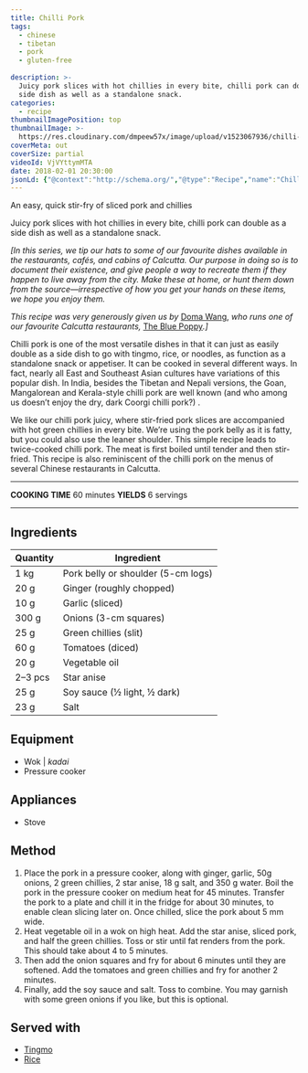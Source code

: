 ```yaml
---
title: Chilli Pork
tags:
  - chinese
  - tibetan
  - pork
  - gluten-free
  
description: >-
  Juicy pork slices with hot chillies in every bite, chilli pork can double as a
  side dish as well as a standalone snack.
categories:
  - recipe
thumbnailImagePosition: top
thumbnailImage: >-
  https://res.cloudinary.com/dmpeew57x/image/upload/v1523067936/chilli-pork-website-thumbnail-_wm3e3p.png
coverMeta: out
coverSize: partial
videoId: VjVYttymMTA
date: 2018-02-01 20:30:00
jsonLd: {"@context":"http://schema.org/","@type":"Recipe","name":"Chilli Pork","author":"Bong Eats","image":"https://res.cloudinary.com/dmpeew57x/image/upload/v1523067936/chilli-pork-website-thumbnail-_wm3e3p.png","description":"Juicy pork slices with hot chillies in every bite, chilli pork can double as a side dish as well as a standalone snack.","prepTime":"PT30M","totalTime":"PT60M","recipeYield":"6 servings", "recipeIngredient":["1 kg Pork belly or shoulder (5-cm logs)","20 g Ginger (roughly chopped)","10 g Garlic (sliced)","300 g Onions (3-cm squares)","25 g Green chillies (slit)","60 g Tomatoes (diced)","20 g Vegetable oil","2–3 pcs Star anise","25 g Soy sauce (½ light, ½ dark)","23 g Salt"],"recipeInstructions":["1. Place the pork in a pressure cooker, along with ginger, garlic, 50g onions, 2 green chillies, 2 star anise, 18 g salt, and 350 g water. Boil the pork in the pressure cooker on medium heat for 45 minutes. Transfer the pork to a plate and chill it in the fridge for about 30 minutes, to enable clean slicing later on. Once chilled, slice the pork about 5 mm wide.","2. Heat vegetable oil in a wok on high heat. Add the star anise, sliced pork, and half the green chillies. Toss or stir until fat renders from the pork. This should take about 4 to 5 minutes.","3. Then add the onion squares and fry for about 6 minutes until they are softened. Add the tomatoes and green chillies and fry for another 2 minutes.","4. Finally, add the soy sauce and salt. Toss to combine. You may garnish with some green onions if you like, but this is optional."]}
---
```




<p class="post-byline">An easy, quick stir-fry of sliced pork and chillies</p>

<p class="post-intro">Juicy pork slices with hot chillies in every bite, chilli pork can double as a side dish as well as a standalone snack.</p>

<!-- more -->
_[In this series, we tip our hats to some of our favourite dishes available in the restaurants, cafés, and cabins of Calcutta. Our purpose in doing so is to document their existence, and give people a way to recreate them if they happen to live away from the city. Make these at home, or hunt them down from the source—irrespective of how you get your hands on these items, we hope you enjoy them._

_This recipe was very generously given us by_ [Doma Wang](https://www.instagram.com/doma_wang/), _who runs one of our favourite Calcutta restaurants,_ [The Blue Poppy](https://www.google.com/url?q=https://g.co/kgs/qwgv2i&sa=D&source=hangouts&ust=1524108073846000&usg=AFQjCNGx1COMP6O7Pz-lixN1gFaxidqmKQ)_.]_

<span class="dropcap">C</span>hilli pork is one of the most versatile dishes in that it can just as easily double as a side dish to go with tingmo, rice, or noodles, as function as a standalone snack or appetiser. It can be cooked in several different ways. In fact, nearly all East and Southeast Asian cultures have variations of this popular dish. In India, besides the Tibetan and Nepali versions, the Goan, Mangalorean and Kerala-style chilli pork are well known (and who among us doesn’t enjoy the dry, dark Coorgi chilli pork?) .
  
We like our chilli pork juicy, where stir-fried pork slices are accompanied with hot green chillies in every bite. We’re using the pork belly as it is fatty, but you could also use the leaner shoulder. This simple recipe leads to twice-cooked chilli pork. The meat is first boiled until tender and then stir-fried. This recipe is also reminiscent of the chilli pork on the menus of several Chinese restaurants in Calcutta. 


***

**COOKING TIME** 60 minutes
**YIELDS** 6 servings
***

## Ingredients
| Quantity | Ingredient                         |
|----------|------------------------------------|
|     1 kg | Pork belly or shoulder (5-cm logs) |
|     20 g | Ginger (roughly chopped)           |
|     10 g | Garlic (sliced)                    |
|    300 g | Onions (3-cm squares)              |
|     25 g | Green chillies (slit)              |
|     60 g | Tomatoes (diced)                   |
|     20 g | Vegetable oil                      |
|  2–3 pcs | Star anise                         |
|     25 g | Soy sauce (½ light, ½ dark)        |
|     23 g | Salt                               |


## Equipment
- Wok | _kadai_
- Pressure cooker


## Appliances
- Stove

## Method
1. Place the pork in a pressure cooker, along with ginger, garlic, 50g onions, 2 green chillies, 2 star anise, 18 g salt, and 350 g water. Boil the pork in the pressure cooker on medium heat for 45 minutes. Transfer the pork to a plate and chill it in the fridge for about 30 minutes, to enable clean slicing later on. Once chilled, slice the pork about 5 mm wide. 
3. Heat vegetable oil in a wok on high heat. Add the star anise, sliced pork, and half the green chillies. Toss or stir until fat renders from the pork. This should take about 4 to 5 minutes. 
4. Then add the onion squares and fry for about 6 minutes until they are softened. Add the tomatoes and green chillies and fry for another 2 minutes.
5. Finally, add the soy sauce and salt. Toss to combine. You may garnish with some green onions if you like, but this is optional.



## Served with
- [Tingmo](/recipe/tingmo/)
- [Rice](/how-to/cook-the-perfect-rice/)
